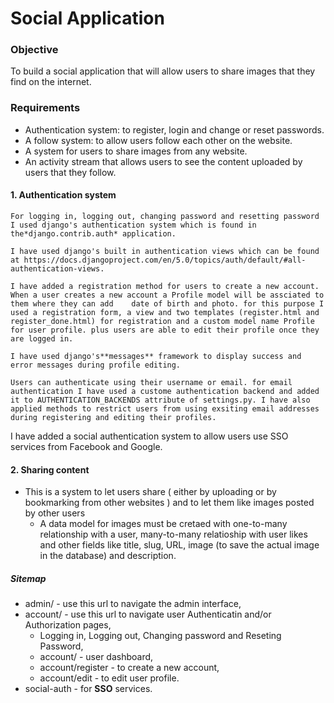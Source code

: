 # Social Application

### Objective

To build a social application that will allow users to share images that they find on the internet.

### Requirements

- Authentication system: to register, login and change or reset passwords.
- A follow system: to allow users follow each other on the website.
- A system for users to share images from any website.
- An activity stream that allows users to see the content uploaded by users that they follow.

#### 1. Authentication system

    For logging in, logging out, changing password and resetting password I used django's authentication system which is found in the*django.contrib.auth* application.

    I have used django's built in authentication views which can be found at https://docs.djangoproject.com/en/5.0/topics/auth/default/#all-authentication-views.

    I have added a registration method for users to create a new account. When a user creates a new account a Profile model will be assciated to them where they can add 	date of birth and photo. for this purpose I used a registration form, a view and two templates (register.html and register_done.html) for registration and a custom model name Profile for user profile. plus users are able to edit their profile once they are logged in.

    I have used django's**messages** framework to display success and error messages during profile editing.

    Users can authenticate using their username or email. for email authentication I have used a custome authentication backend and added it to AUTHENTICATION_BACKENDS attribute of settings.py. I have also applied methods to restrict users from using exsiting email addresses during registering and editing their profiles.

I have added a social authentication system to allow users use SSO services from Facebook and Google.

#### 2. Sharing content

- This is a system to let users share ( either by uploading or by bookmarking from other websites ) and to let them like images posted by other users
  - A data model for images must be cretaed with one-to-many relationship with a user, many-to-many relatioship with user likes and other fields like title, slug, URL, image (to save the actual image in the database) and description.

##### Sitemap

- admin/ - use this url to navigate the admin interface,
- account/ - use this url to navigate user Authenticatin and/or Authorization pages,
  - Logging in, Logging out, Changing password and Reseting Password,
  - account/ - user dashboard,
  - account/register - to create a new account,
  - account/edit - to edit user profile.
- social-auth - for **SSO** services.
